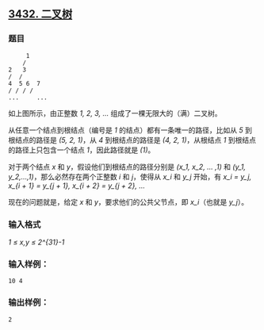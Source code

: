 ## [3432. 二叉树](https://www.acwing.com/problem/content/3435/)

### 题目

```
     1
    / 
2   3
/  / 
4  5 6  7
/ / / /
...     ...
```

如上图所示，由正整数 *1, 2, 3, …* 组成了一棵无限大的（满）二叉树。

从任意一个结点到根结点（编号是 *1* 的结点）都有一条唯一的路径，比如从 *5* 到根结点的路径是 *(5, 2, 1)*，从 *4* 到根结点的路径是 *(4, 2, 1)*，从根结点 *1* 到根结点的路径上只包含一个结点 *1*，因此路径就是 *(1)*。

对于两个结点 *x* 和 *y*，假设他们到根结点的路径分别是 *(x_1, x_2, … ,1)* 和 *(y_1, y_2,…,1)*，那么必然存在两个正整数 *i* 和 *j*，使得从 *x_i* 和 *y_j* 开始，有 *x_i = y_j, x_{i + 1} = y_{j + 1}, x_{i + 2} = y_{j + 2}, …*

现在的问题就是，给定 *x* 和 *y*，要求他们的公共父节点，即 *x_i*（也就是 *y_j*）。

### 输入格式

*1 ≤ x,y ≤ 2^{31}-1*

### 输入样例：

```
10 4
```

### 输出样例：

```
2
```
